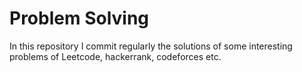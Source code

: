 # Problem Solving 
In this repository I commit regularly the solutions of some interesting problems of Leetcode, hackerrank, codeforces etc.
